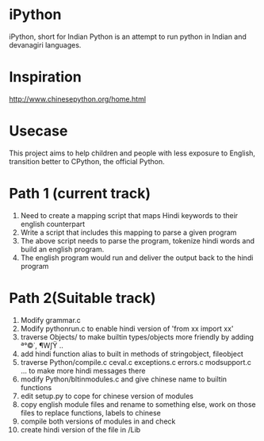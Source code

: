 # iPython
iPython, short for Indian Python is an attempt to run python in Indian and devanagiri languages.

# Inspiration
http://www.chinesepython.org/home.html

# Usecase
This project aims to help children and people with less exposure to English, transition better to CPython, the official Python.

# Path 1 (current track)
1. Need to create a mapping script that maps Hindi keywords to their english counterpart
2. Write a script that includes this mapping to parse a given program
3. The above script needs to parse the program, tokenize hindi words and build an english program.
4. The english program would run and deliver the output back to the hindi program

# Path 2(Suitable track)
1. Modify grammar.c 
2. Modify pythonrun.c to enable hindi version of 'from xx import xx'
3. traverse Objects/ to make builtin types/objects more friendly
   by adding ª°©˙, ¶W∫Ÿ ..
4. add hindi function alias to built in methods of stringobject, 
   fileobject
5. traverse Python/compile.c ceval.c exceptions.c errors.c modsupport.c ...
   to make more hindi messages there
6. modify Python/bltinmodules.c and give chinese name to builtin functions 
7. edit setup.py to cope for chinese version of modules
8. copy english module files and rename to something else, 
   work on those files to replace functions, labels to chinese
9. compile both versions of modules in and check
10. create hindi version of the file in /Lib
  
